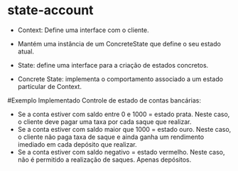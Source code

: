 # state-account
-  Context:
Define uma interface com o cliente.

- Mantém uma instância de um ConcreteState que
define o seu estado atual.

- State: define uma interface para a criação de estados
concretos.

- Concrete State: implementa o comportamento associado a um
estado particular de Context.

#Exemplo Implementado
Controle de estado de contas bancárias:
-  Se a conta estiver com saldo entre 0 e 1000 = estado prata.
Neste caso, o cliente deve pagar uma taxa por cada saque que realizar.
-  Se a conta estiver com saldo maior que 1000 = estado ouro.
Neste caso, o cliente não paga taxa de saque e ainda ganha um
rendimento imediado em cada depósito que realizar.
-  Se a conta estiver com saldo negativo = estado vermelho. Neste caso,
não é permitido a realização de saques. Apenas depósitos. 